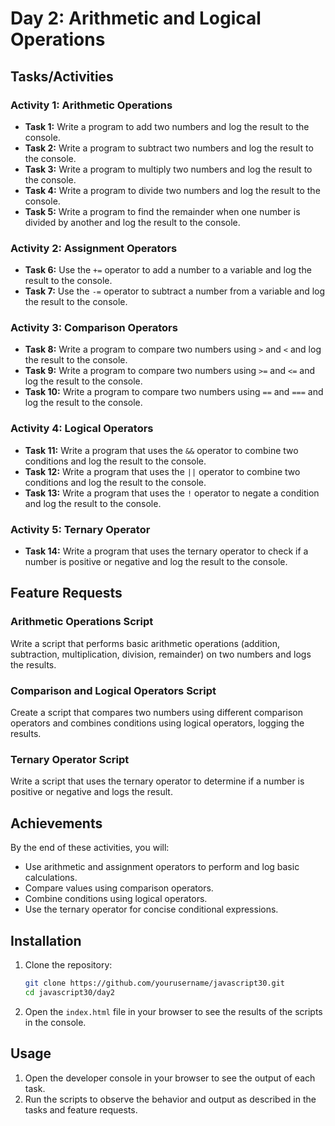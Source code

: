 # Day 2: Arithmetic and Logical Operations

## Tasks/Activities

### Activity 1: Arithmetic Operations
- **Task 1:** Write a program to add two numbers and log the result to the console.
- **Task 2:** Write a program to subtract two numbers and log the result to the console.
- **Task 3:** Write a program to multiply two numbers and log the result to the console.
- **Task 4:** Write a program to divide two numbers and log the result to the console.
- **Task 5:** Write a program to find the remainder when one number is divided by another and log the result to the console.

### Activity 2: Assignment Operators
- **Task 6:** Use the `+=` operator to add a number to a variable and log the result to the console.
- **Task 7:** Use the `-=` operator to subtract a number from a variable and log the result to the console.

### Activity 3: Comparison Operators
- **Task 8:** Write a program to compare two numbers using `>` and `<` and log the result to the console.
- **Task 9:** Write a program to compare two numbers using `>=` and `<=` and log the result to the console.
- **Task 10:** Write a program to compare two numbers using `==` and `===` and log the result to the console.

### Activity 4: Logical Operators
- **Task 11:** Write a program that uses the `&&` operator to combine two conditions and log the result to the console.
- **Task 12:** Write a program that uses the `||` operator to combine two conditions and log the result to the console.
- **Task 13:** Write a program that uses the `!` operator to negate a condition and log the result to the console.

### Activity 5: Ternary Operator
- **Task 14:** Write a program that uses the ternary operator to check if a number is positive or negative and log the result to the console.

## Feature Requests

### Arithmetic Operations Script
Write a script that performs basic arithmetic operations (addition, subtraction, multiplication, division, remainder) on two numbers and logs the results.

### Comparison and Logical Operators Script
Create a script that compares two numbers using different comparison operators and combines conditions using logical operators, logging the results.

### Ternary Operator Script
Write a script that uses the ternary operator to determine if a number is positive or negative and logs the result.

## Achievements

By the end of these activities, you will:
- Use arithmetic and assignment operators to perform and log basic calculations.
- Compare values using comparison operators.
- Combine conditions using logical operators.
- Use the ternary operator for concise conditional expressions.

## Installation

1. Clone the repository:
    ```sh
    git clone https://github.com/yourusername/javascript30.git
    cd javascript30/day2
    ```

2. Open the `index.html` file in your browser to see the results of the scripts in the console.

## Usage

1. Open the developer console in your browser to see the output of each task.
2. Run the scripts to observe the behavior and output as described in the tasks and feature requests.